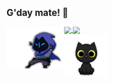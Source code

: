 ## G'day mate! 👋

<!--
**rojpatigdas/rojpatigdas** is a ✨ _special_ ✨ repository because its `README.md` (this file) appears on your GitHub profile.

Here are some ideas to get you started:

- 🔭 I’m currently working on ...
- 🌱 I’m currently learning ...
- 👯 I’m looking to collaborate on ...
- 🤔 I’m looking for help with ...
- 💬 Ask me about ...
- 📫 How to reach me: ...
- 😄 Pronouns: ...
- ⚡ Fun fact: ...
-->


<!-- <img src="./assets/meme.gif"/> -->

<div>
<a href="https://rojpatigdas.github.io/sample-resume/">
  <img height=100 align="left" src="./assets/omen-valorant.gif"/>
</a>

</div>


<div>
<a href="https://rojpatigdas.github.io/sample-resume/">
  <img align="center" src="https://github-readme-stats.vercel.app/api?username=rojpatigdas&show_icons=true&theme=radical" />
</a>
<a href="https://rojpatigdas.github.io/sample-resume/">
  <img align="center" src="https://github-readme-stats.vercel.app/api/top-langs/?username=rojpatigdas&layout=compact&theme=radical" />
</a>
</div>

<div>


<a href="https://rojpatigdas.github.io/sample-resume/">
  <img height=100 align="left" src="./assets/trouble-trouble-the-cat.gif"/>
</a>
</div>